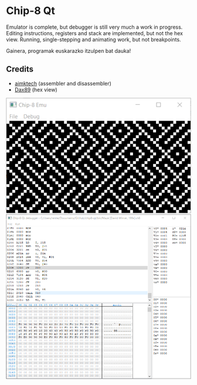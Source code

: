 # Chip-8 Qt
Emulator is complete, but debugger is still very much a work in progress. Editing instructions, registers and stack are implemented, but not the hex view. Running, single-stepping and animating work, but not breakpoints.

Gainera, programak euskarazko itzulpen bat dauka!

## Credits
- [aimktech](https://github.com/aimktech/chip8) (assembler and disassembler)
- [Dax89](https://github.com/Dax89/QHexView) (hex view)

![](/screenshots/emulator.png "emulator window")
![](/screenshots/debugger.png "debugger window")
